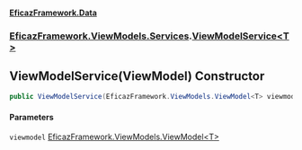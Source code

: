 #### [EficazFramework.Data](EficazFrameworkData.md 'EficazFramework Data')
### [EficazFramework.ViewModels.Services](EficazFrameworkData.md#EficazFramework.ViewModels.Services 'EficazFramework.ViewModels.Services').[ViewModelService&lt;T&gt;](EficazFramework.ViewModels.Services/ViewModelService_T_.md 'EficazFramework.ViewModels.Services.ViewModelService<T>')

## ViewModelService(ViewModel<T>) Constructor

```csharp
public ViewModelService(EficazFramework.ViewModels.ViewModel<T> viewmodel);
```
#### Parameters

<a name='EficazFramework.ViewModels.Services.ViewModelService_T_.ViewModelService(EficazFramework.ViewModels.ViewModel_T_).viewmodel'></a>

`viewmodel` [EficazFramework.ViewModels.ViewModel&lt;](EficazFramework.ViewModels/ViewModel_T_.md 'EficazFramework.ViewModels.ViewModel<T>')[T](EficazFramework.ViewModels.Services/ViewModelService_T_.md#EficazFramework.ViewModels.Services.ViewModelService_T_.T 'EficazFramework.ViewModels.Services.ViewModelService<T>.T')[&gt;](EficazFramework.ViewModels/ViewModel_T_.md 'EficazFramework.ViewModels.ViewModel<T>')